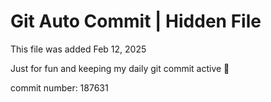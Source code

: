 # Git Auto Commit | Hidden File

This file was added Feb 12, 2025

Just for fun and keeping my daily git commit active 🤪

commit number: 187631
